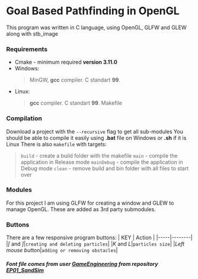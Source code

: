 # Goal Based Pathfinding in OpenGL
This program was written in C language, using OpenGL, GLFW and GLEW along with stb_image


### Requirements
- Cmake - minimum required **version 3.11.0**
- Windows:
	> MinGW, **gcc** compiler. C standart **99**.
- Linux:
	>  **gcc** compiler. C standart **99**.
	> Makefile


### Compilation
Download a project with the `--recursive` flag to get all sub-modules
You should be able to compile it easily using **.bat** file on Windows or **.sh** if it is Linux
There is also `makefile` with targets:
>`build` - create a build folder with the makefile
>`main` - compile the application in Release mode
>`mainDebug` - compile the application in Debug mode
>`clean` - remove build and bin folder with all files to start over


### Modules
For this project I am using GLFW for creating a window and GLEW to manage OpenGL.
These are added as 3rd party submodules.


### Buttons
There are a few responsive program buttons:
| KEY | Action |
|-----|--------|
|*[* and *]*|`creating and deleting particles`|
|*K* and *L*|`particles size`|
|*Left mouse button*|`adding or removing obstacles`|

##### Font file comes from user [GameEngineering](https://github.com/GameEngineering) from repository [EP01_SandSim](https://github.com/GameEngineering/EP01_SandSim)